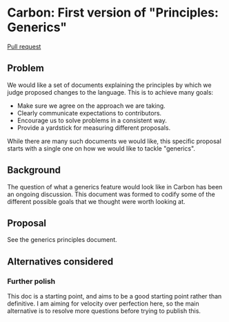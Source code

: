 # Carbon: First version of "Principles: Generics"

<!--
Part of the Carbon Language project, under the Apache License v2.0 with LLVM
Exceptions. See /LICENSE for license information.
SPDX-License-Identifier: Apache-2.0 WITH LLVM-exception
-->

[Pull request](https://github.com/carbon-language/carbon-lang/pull/24)

## Problem

We would like a set of documents explaining the principles by which we judge
proposed changes to the language. This is to achieve many goals:

-   Make sure we agree on the approach we are taking.
-   Clearly communicate expectations to contributors.
-   Encourage us to solve problems in a consistent way.
-   Provide a yardstick for measuring different proposals.

While there are many such documents we would like, this specific proposal starts
with a single one on how we would like to tackle "generics".

## Background

The question of what a generics feature would look like in Carbon has been an
ongoing discussion. This document was formed to codify some of the different
possible goals that we thought were worth looking at.

## Proposal

See the generics principles document.

## Alternatives considered

### Further polish

This doc is a starting point, and aims to be a good starting point rather than
definitive. I am aiming for velocity over perfection here, so the main
alternative is to resolve more questions before trying to publish this.
